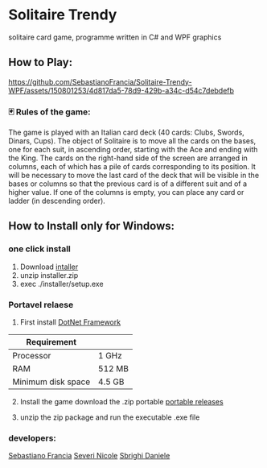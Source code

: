# Solitaire Trendy
solitaire card game, programme written in C# and WPF graphics                                                                                                     
## How to Play:

https://github.com/SebastianoFrancia/Solitaire-Trendy-WPF/assets/150801253/4d817da5-78d9-429b-a34c-d54c7debdefb



### 🃏 Rules of the game:
The game is played with an Italian card deck (40 cards: Clubs, Swords, Dinars, Cups).
The object of Solitaire is to move all the cards on the bases, one for each suit, in ascending order, starting with the Ace and ending with the King.
The cards on the right-hand side of the screen are arranged in columns, each of which has a pile of cards corresponding to its position.
It will be necessary to move the last card of the deck that will be visible in the bases or columns so that the previous card is of a different suit and of a higher value.
If one of the columns is empty, you can place any card or ladder (in descending order). 

## How to Install only for Windows:
### one click install
1. Download [intaller](https://github.com/SebastianoFrancia/Solitaire-Trendy-WPF/releases/download/main/installer.zip)
2. unzip installer.zip
3. exec  ./installer/setup.exe
### Portavel relaese
1. First install [DotNet Framework](https://dotnet.microsoft.com/en-us/download)

| Requirement |             |
|-------------|-------------|
| Processor   | 	1 GHz     |
| RAM	        |   512 MB    |
| Minimum disk space |	4.5 GB |

2. Install the game
download the .zip portable [portable releases](https://github.com/SebastianoFrancia/Solitaire-Trendy-WPF/releases)

3. unzip the zip package and run the executable .exe file


### developers:
[Sebastiano Francia](https://github.com/SebastianoFrancia)
[Severi Nicole](https://github.com/nicoleSeverii)
[Sbrighi Daniele](https://github.com/pataccon)
